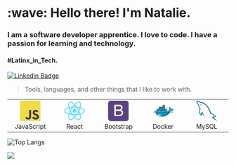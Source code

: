 <h1 align="left" id="macropower-title">:wave: Hello there! I'm Natalie.</h1>
<h3 align="left"> I am a software developer apprentice. I love to code. I have a passion for learning and technology.</h3>
<h4 align="left">#Latinx_in_Tech.</h4>

[![Linkedin Badge](https://img.shields.io/badge/-NatalieMonique111-blue?style=flat-square&logo=Linkedin&logoColor=white&link=https://www.linkedin.com/in/nataliebencomo/)](https://www.linkedin.com/in/nataliebencomo/)

> Tools, languages, and other things that I like to work with.


<table>
  <tr>
    <td align="center" width="96">
      <a href="#macropower-tech">
        <img src="./img/javascript-original.svg" width="48" height="48" alt="JavaScript" />
      </a>
      <br>JavaScript
    </td>
    <td align="center" width="96">
      <a href="#macropower-tech" >
        <img src="./img/react-original.svg" width="48" height="48" alt="React" />
      </a>
      <br>React
    </td>
    <td align="center" width="96">
      <a href="#macropower-tech">
        <img src="./img/bootstrap-plain.svg" width="48" height="48" alt="Bootstrap" />
      </a>
      <br>Bootstrap
    </td>
    <td align="center" width="96"> 
      <a href="#macropower-tech" >
        <img src="./img/docker-original.svg" width="48" height="48" alt="Docker" />
      </a>
      <br>Docker
      <td align="center"  width="96">
      <a href="#macropower-tech">
        <img src="./img/mysql-original.svg" width="48" height="48" alt="MySQL" />
      </a>
      <br>MySQL
    </td>
  </tr>
 
</table>


  
  ![Top Langs](https://github-readme-stats.vercel.app/api/top-langs/?username=NatalieMonique111&hide=TeX&layout=compact)
  
  <a href="https://pugjs.org"><img src="https://cdn.rawgit.com/pugjs/pug-logo/eec436cee8fd9d1726d7839cbe99d1f694692c0c/SVG/pug-final-logo-_-colour-128.svg" height="100" align="left"></a><p>


<!--
**NatalieMonique111/NatalieMonique111** is a ✨ _special_ ✨ repository because its `README.md` (this file) appears on your GitHub profile.

Here are some ideas to get you started:

- 🔭 I’m currently working on ...
- 🌱 I’m currently learning ...
- 👯 I’m looking to collaborate on ...
- 🤔 I’m looking for help with ...
- 💬 Ask me about ...
- 📫 How to reach me: ...
- 😄 Pronouns: ...
- ⚡ Fun fact: ...
-->
